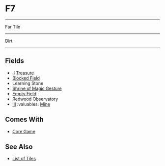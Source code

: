 # F7

___
Far Tile
___
Dirt
___


## Fields

- [Ⅱ](../difficulties.md) [Treasure](../fields.md#visitable)
- [Blocked Field](../keywords/blocked_field.md)
- Learning Stone
- [Shrine of Magic Gesture](../spells/index.md)
- [Empty Field](../keywords/empty_field.md)
- Redwood Observatory
- [Ⅲ](../difficulties.md) :valuables: [Mine](../fields.md#flaggable)


## Comes With

- [Core Game](../content/core_game.md)


## See Also

- [List of Tiles](index.md)
